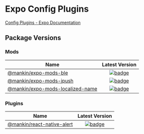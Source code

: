 # Expo Config Plugins

[Config Plugins - Expo Documentation](https://docs.expo.dev/guides/config-plugins/)

## Package Versions

### Mods

| Name                               | Latest Version                                                                       |
| ---------------------------------- | :----------------------------------------------------------------------------------: |
| [@mankin/expo-mods-ble](/mods/expo-mods-ble)       | [![badge](https://img.shields.io/npm/v/@mankin/expo-mods-ble.svg)](https://www.npmjs.com/package/@mankin/expo-mods-ble)        |
| [@mankin/expo-mods-jpush](/mods/expo-mods-jpush)   | [![badge](https://img.shields.io/npm/v/@mankin/expo-mods-jpush.svg)](https://www.npmjs.com/package/@mankin/expo-mods-jpush)      |
| [@mankin/expo-mods-localized-name](/mods/expo-mods-localized-name)   | [![badge](https://img.shields.io/npm/v/@mankin/expo-mods-localized-name.svg)](https://www.npmjs.com/package/@mankin/expo-mods-localized-name)      |

### Plugins

| Name                               | Latest Version                                                                       |
| ---------------------------------- | :----------------------------------------------------------------------------------: |
| [@mankin/react-native-alert](/plugins/react-native-alert)       | [![badge](https://img.shields.io/npm/v/@mankin/react-native-alert.svg)](https://www.npmjs.com/package/@mankin/react-native-alert)        |
